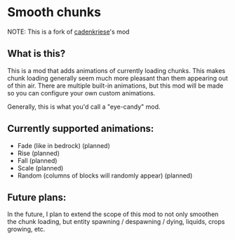# Smooth chunks

NOTE: This is a fork of [cadenkriese](https://github.com/cadenkriese/smooth-chunks)'s mod

## What is this?

This is a mod that adds animations of currently loading chunks. This makes chunk loading generally seem much more pleasant than them appearing out of thin air. There are multiple built-in animations, but this mod will be made so you can configure your own custom animations.

Generally, this is what you'd call a "eye-candy" mod.

## Currently supported animations:

- Fade (like in bedrock) (planned)
- Rise (planned)
- Fall (planned)
- Scale (planned)
- Random (columns of blocks will randomly appear) (planned)

## Future plans:

In the future, I plan to extend the scope of this mod to not only smoothen the chunk loading, but entity spawning / despawning / dying, liquids, crops growing, etc.

